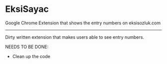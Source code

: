 # EksiSayac
Google Chrome Extension that shows the entry numbers on eksisozluk.com

-----------
Dirty written extension that makes users able to see entry numbers.

NEEDS TO BE DONE:
+ Clean up the code
